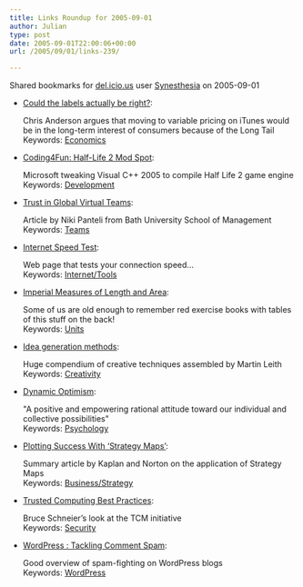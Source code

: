 ```yaml
---
title: Links Roundup for 2005-09-01
author: Julian
type: post
date: 2005-09-01T22:00:06+00:00
url: /2005/09/01/links-239/

---
```

Shared bookmarks for [del.icio.us][1] user  [Synesthesia][2] on 2005-09-01

  * [Could the labels actually be right?][3]:
  
    Chris Anderson argues that moving to variable pricing on iTunes would be in the long-term interest of consumers because of the Long Tail   
    Keywords: [Economics][4]
  * [Coding4Fun: Half-Life 2 Mod Spot][5]:
  
    Microsoft tweaking Visual C++ 2005 to compile Half Life 2 game engine   
    Keywords: [Development][6]
  * [Trust in Global Virtual Teams][7]:
  
    Article by Niki Panteli from Bath University School of Management   
    Keywords: [Teams][8]
  * [Internet Speed Test][9]:
  
    Web page that tests your connection speed&#8230;   
    Keywords: [Internet/Tools][10]

<!--more-->

  * [Imperial Measures of Length and Area][11]:
  
    Some of us are old enough to remember red exercise books with tables of this stuff on the back!   
    Keywords: [Units][12]
  * [Idea generation methods][13]:
  
    Huge compendium of creative techniques assembled by Martin Leith    
    Keywords: [Creativity][14]
  * [Dynamic Optimism][15]:
  
    "A positive and empowering rational attitude toward our individual and collective possibilities"   
    Keywords: [Psychology][16]
  * [Plotting Success With &#8216;Strategy Maps&#8217;][17]:
  
    Summary article by Kaplan and Norton on the application of Strategy Maps    
    Keywords: [Business/Strategy][18]
  * [Trusted Computing Best Practices][19]:
  
    Bruce Schneier&#8217;s look at the TCM initiative   
    Keywords: [Security][20]
  * [WordPress : Tackling Comment Spam][21]:
  
    Good overview of spam-fighting on WordPress blogs   
    Keywords: [WordPress][22]

 [1]: http://del.icio.us/
 [2]: http://del.icio.us/synesthesia
 [3]: http://longtail.typepad.com/the_long_tail/2005/08/could_the_label.html "http://longtail.typepad.com/the_long_tail/2005/08/could_the_label.html"
 [4]: http://del.icio.us/synesthesia/Economics
 [5]: http://msdn.microsoft.com/coding4fun/half-life/default.aspx "http://msdn.microsoft.com/coding4fun/half-life/default.aspx"
 [6]: http://del.icio.us/synesthesia/Development
 [7]: http://www.ariadne.ac.uk/issue43/panteli/ "http://www.ariadne.ac.uk/issue43/panteli/"
 [8]: http://del.icio.us/synesthesia/Teams
 [9]: http://www.auditmypc.com/internet-speed-test.asp "http://www.auditmypc.com/internet-speed-test.asp"
 [10]: http://del.icio.us/synesthesia/Internet/Tools
 [11]: http://www.gwydir.demon.co.uk/jo/units/length.htm "http://www.gwydir.demon.co.uk/jo/units/length.htm"
 [12]: http://del.icio.us/synesthesia/Units
 [13]: http://www.ideagenerationmethods.com/ "http://www.ideagenerationmethods.com/"
 [14]: http://del.icio.us/synesthesia/Creativity
 [15]: http://www.maxmore.com/optimism.htm "http://www.maxmore.com/optimism.htm"
 [16]: http://del.icio.us/synesthesia/Psychology
 [17]: http://www.optimizemag.com/article/showArticle.jhtml?articleId=18200733&pgno=1 "http://www.optimizemag.com/article/showArticle.jhtml?articleId=18200733&pgno=1"
 [18]: http://del.icio.us/synesthesia/Business/Strategy
 [19]: http://www.schneier.com/blog/archives/2005/08/trusted_computi.html "http://www.schneier.com/blog/archives/2005/08/trusted_computi.html"
 [20]: http://del.icio.us/synesthesia/Security
 [21]: http://www.tamba2.org.uk/wordpress/spam/ "http://www.tamba2.org.uk/wordpress/spam/"
 [22]: http://del.icio.us/synesthesia/WordPress